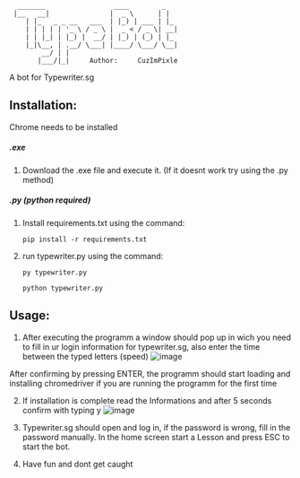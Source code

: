 ```
  _______                 ____        _   
 |__   __|               |  _ \      | |  
    | |_   _ _ __   ___  | |_) | ___ | |_ 
    | | | | | '_ \ / _ \ |  _ < / _ \| __|
    | | |_| | |_) |  __/ | |_) | (_) | |_ 
    |_|\__, | .__/ \___| |____/ \___/ \__|
        __/ | |                           
       |___/|_|     Author:     CuzImPixle
```       
                 
A bot for Typewriter.sg


## Installation:
Chrome needs to be installed
##### .exe
1.  Download the .exe file and execute it.
    (If it doesnt work try using the .py method)
##### .py (python required)
1.  Install requirements.txt using the command:
    ```
    pip install -r requirements.txt
    ```
2.  run typewriter.py using the command:
    ```
    py typewriter.py
    ```
    ```
    python typewriter.py
    ```
    
## Usage:
1. After executing the programm a window should pop up in wich you need to fill in ur login information for typewriter.sg, also enter the time between the typed        letters (speed)
![image](https://user-images.githubusercontent.com/98626608/185864488-0dfca909-6fe4-4211-8ab0-483a2d2c9479.png)

  After confirming by pressing ENTER, the programm should start loading and installing chromedriver if you are running the programm for the first time

2. If installation is complete read the Informations and after 5 seconds confirm with typing y
![image](https://user-images.githubusercontent.com/98626608/185864936-cf0606c0-7e71-4ce1-8b24-6b0764a0efb2.png)

3.  Typewriter.sg should open and log in, if the password is wrong, fill in the password manually.
    In the home screen start a Lesson and press ESC to start the bot.
    
4. Have fun and dont get caught




    




